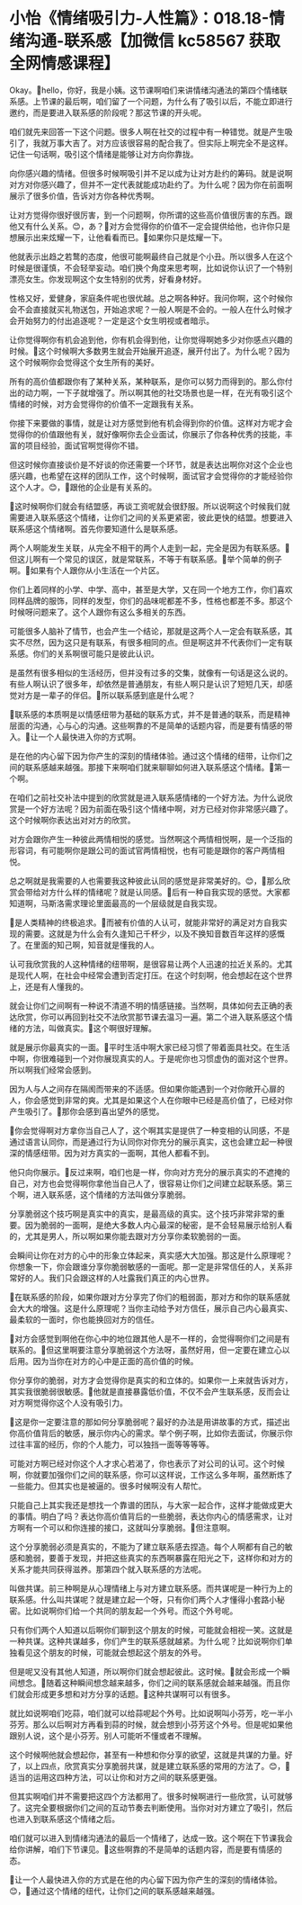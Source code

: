 # 小怡《情绪吸引力-人性篇》：018.18-情绪沟通-联系感【加微信 kc58567 获取全网情感课程】

Okay。🎼hello，你好，我是小姨。这节课啊咱们来讲情绪沟通法的第四个情绪联系感。上节课的最后啊，咱们留了一个问题，为什么有了吸引以后，不能立即进行邀约，而是要进入联系感的阶段呢？那这节课的开头呢。

咱们就先来回答一下这个问题。很多人啊在社交的过程中有一种错觉。就是产生吸引了，我就万事大吉了。对方应该很容易的配合我了。但实际上啊完全不是这样。记住一句话啊，吸引这个情绪是能够让对方向你靠拢。

向你感兴趣的情绪。但很多时候啊吸引并不足以成为让对方赴约的筹码。就是说啊对方对你感兴趣了，但并不一定代表就能成功赴约了。为什么呢？因为你在前面啊展示了很多价值，告诉对方你各种优秀啊。

让对方觉得你很好很厉害，到一个问题啊，你所谓的这些高价值很厉害的东西。跟他又有什么关系。😊，あ？🎼对方会觉得你的价值不一定会提供给他，也许你只是想展示出来炫耀一下，让他看看而已。🎼如果你只是炫耀一下。

他就表示出趋之若鹜的态度，他很可能啊最终自己就是个小丑。所以很多人在这个时候是很谨慎，不会轻举妄动。咱们换个角度来思考啊，比如说你认识了一个特别漂亮女生。你发现啊这个女生特别的优秀，好看身材好。

性格又好，爱健身，家庭条件呢也很优越。总之啊各种好。我问你啊，这个时候你会不会直接就买礼物送包，开始追求呢？一般人啊是不会的。一般人在什么时候才会开始努力的付出追逐呢？一定是这个女生明视或者暗示。

让你觉得啊你有机会追到他，你有机会得到他，让你觉得啊她多少对你感点兴趣的时候。🎼这个时候啊大多数男生就会开始展开追逐，展开付出了。为什么呢？因为这个时候啊你会觉得这个女生所有的美好。

所有的高价值都跟你有了某种关系，某种联系，是你可以努力而得到的。那么你付出的动力啊，一下子就增强了。所以啊其他的社交场景也是一样，在光有吸引这个情绪的时候，对方会觉得你的价值不一定跟我有关系。

你接下来要做的事情，就是让对方感觉到他有机会得到你的价值。这样对方呢才会觉得你的价值跟他有关，就好像啊你去企业面试，你展示了你各种优秀的技能，丰富的项目经验，面试官啊觉得你不错。

但这时候你直接谈价是不好谈的你还需要一个环节，就是表达出啊你对这个企业也感兴趣，也希望在这样的团队工作，这个时候啊，面试官才会觉得你的才能经验你这个人才。😊，🎼跟他的企业是有关系的。

🎼这时候啊你们就会有结盟感，再谈工资呢就会很舒服。所以说啊这个时候我们就需要进入联系感这个情绪，让你们之间的关系更紧密，彼此更快的结盟。想要进入联系感这个情绪啊。首先你要知道什么是联系感。

两个人啊能发生关联，从完全不相干的两个人走到一起，完全是因为有联系感。🎼但这儿啊有一个常见的误区，就是常联系，不等于有联系感。🎼举个简单的例子啊。🎼如果有个人跟你从小生活在一个片区。

你们上着同样的小学、中学、高中，甚至是大学，又在同一个地方工作，你们喜欢同样品牌的服饰，同样的发型，你们的品味呢都差不多，性格也都差不多。那这个时候呀问题来了。这个人跟你有这么多相关的东西。

可能很多人脑补了情节，也会产生一个结论，那就是这两个人一定会有联系感，其实不尽然，因为这只是有联系，有很多相同的点。但是啊这并不代表你们一定有联系感。你们的关系啊很可能只是彼此认识。

是虽然有很多相似的生活经历，但并没有过多的交集，就像有一句话是这么说的。有些人啊认识了很多年，却依然是普通朋友，有些人啊只是认识了短短几天，却感觉对方是一辈子的伴侣。🎼所以联系感到底是什么呢？

🎼联系感的本质啊是以情感纽带为基础的联系方式，并不是普通的联系，而是精神层面的沟通，心与心的沟通。这些啊靠的不是简单的话题内容，而是要有情感的带入。🎼让一个人最快进入你的方式啊。

是在他的内心留下因为你产生的深刻的情绪体验。通过这个情绪的纽带，让你们之间的联系感越来越强。那接下来啊咱们就来聊聊如何进入联系感这个情绪。🎼第一个啊。

在咱们之前社交补法中提到的欣赏就是进入联系感情绪的一个好方法。为什么说欣赏是一个好方法呢？因为前面在吸引这个情绪中啊，对方已经对你非常感兴趣了。这个时候啊你表达出对对方的欣赏。

对方会跟你产生一种彼此两情相悦的感觉。当然啊这个两情相悦啊，是一个泛指的形容词，有可能啊你是跟公司的面试官两情相悦，也有可能是跟你的客户两情相悦。

总之啊就是我需要的人也需要我这种彼此认同的感觉是非常美好的。😊，🎼那么欣赏会带给对方什么样的情绪呢？就是认同感。🎼后有一种自我实现的感觉。大家都知道啊，马斯洛需求理论里面最高的一个层级就是自我实现。

🎼是人类精神的终极追求。🎼而被有价值的人认可，就能非常好的满足对方自我实现的需要。这就是为什么会有久逢知己千杯少，以及不换知音数百年这样的感慨了。在里面的知己啊，知音就是懂我的人。

认可我欣赏我的人这种情绪的纽带啊，是很容易让两个人迅速的拉近关系的。尤其是现代人啊，在社会中经常会遭到否定打压。在这个时刻啊，他会想起在这个世界上，还是有人懂我的。

就会让你们之间啊有一种说不清道不明的情感链接。当然啊，具体如何去正确的表达欣赏，你可以再回到社交不法欣赏那节课去温习一遍。第二个进入联系感这个情绪的方法，叫做真实。🎼这个啊很好理解。

就是展示你最真实的一面。🎼平时生活中啊大家已经习惯了带着面具社交。在生活中啊，你很难碰到一个对你展现真实的人。于是呢你也习惯虚伪的面对这个世界。所以啊我们经常会感到。

因为人与人之间存在隔阂而带来的不适感。但如果你能遇到一个对你敞开心扉的人，你会感觉到非常的爽。尤其是如果这个人在你眼中已经是高价值了，已经对你产生吸引了。🎼那你会感到喜出望外的感觉。

🎼你会觉得啊对方拿你当自己人了，这个啊其实是提供了一种变相的认同感，不是通过语言认同你，而是通过行为认同你对你充分的展示真实，这也会建立起一种很深的情感纽带。因为对方真实的一面啊，其他人都看不到。

他只向你展示。🎼反过来啊，咱们也是一样，你向对方充分的展示真实的不遮掩的自己，对方也会觉得啊你拿他当自己人了，很容易让你们之间建立起联系感。第三个啊，进入联系感，这个情绪的方法叫做分享脆弱。

分享脆弱这个技巧啊是真实中的真实，是最高级的真实。这个技巧非常非常的重要。因为脆弱的一面啊，是绝大多数人内心最深的秘密，是不会轻易展示给别人看的，尤其是男人，所以啊如果你能去跟对方分享你柔软脆弱的一面。

会瞬间让你在对方的心中的形象立体起来，真实感大大加强。那这是什么原理呢？你想象一下，你会跟谁分享你脆弱敏感的一面呢。那一定是非常信任的人，关系非常好的人。我们只会跟这样的人吐露我们真正的内心世界。

🎼在联系感的阶段，如果你跟对方分享完了你们的粗弱面，那对方和你的联系感就会大大的增强。这是什么原理呢？当你主动给予对方信任，展示自己内心最真实、最柔软的一面时，你也能换回对方的信任。

🎼对方会感觉到啊他在你心中的地位跟其他人是不一样的，会觉得啊你们之间是有联系的。🎼但这里啊要注意分享脆弱这个方法呀，虽然好用，但一定要在建立心以后用。因为当你在对方的心中是正面的高价值的时候。

你分享你的脆弱，对方才会觉得你是真实的和立体的。如果你一上来就告诉对方，其实我很脆弱很敏感。🎼他就是直接暴露低价值，不仅不会产生联系感，反而会让对方啊觉得你这个人没有吸引力。

🎼这是你一定要注意的那如何分享脆弱呢？最好的办法是用讲故事的方式，描述出你高价值背后的敏感，展示你内心的需求。举个例子啊，比如你去面试，你展示你过往丰富的经历，你的个人能力，可以独挡一面等等等等。

可能对方啊已经对你这个人才求心若渴了，你也表示了对公司的认可。这个时候啊，你就要加强你们之间的联系感，你可以这样说，工作这么多年啊，虽然断炼了一些能力。但其实也是被逼的。很多时候啊没有人帮忙。

只能自己上其实我还是想找一个靠谱的团队，与大家一起合作，这样才能做成更大的事情。明白了吗？表达你高价值背后的一些脆弱，表达你内心的情感需求，让对方啊有一个可以和你连接的接口，这就叫分享脆弱。🎼但注意啊。

这个分享脆弱必须是真实的，不能为了建立联系感去捏造。每个人啊都有自己的敏感和脆弱，要善于发现，并把这些真实的东西啊暴露在阳光之下，这样你和对方的关系才能共同获得滋养。那第四个就入联系感的方法呢。

叫做共谋。前三种啊是从心理情绪上与对方建立联系感。而共谋呢是一种行为上的联系感。什么叫共谋呢？就是建立起一个呀，只有你们两个人才懂得小套路小秘密。比如说啊你们给一个共同的朋友起一个外号。而这个外号呢。

只有你们两个人知道以后啊你们聊到这个朋友的时候，可能就会相视一笑。这就是一种共谋。这种共谋越多，你们产生的联系感就越紧。为什么呢？比如说啊你们单独看见这个朋友的时候，可能就会想起这个朋友的外号。

但是呢又没有其他人知道，所以啊你们就会想起彼此。这时候。🎼就会形成一个瞬间想念。🎼随着这种瞬间想念越来越多，你们之间的联系感就会越来越强。而且你们就会形成更多想和对方分享的话题。🎼这种共谋啊可以有很多。

就比如说啊咱们吃蒜，咱们就可以给蒜呢起个外号。比如说啊叫小芬芳，吃一半小芬芳。那么以后啊对方再看到蒜的时候，就会想到小芬芳这个外号。但是呢如果他跟别人说，这个是小芬芳。别人可能听不懂或者不理解。

这个时候啊他就会想起你，甚至有一种想和你分享的欲望，这就是共谋的力量。好了，以上四点，欣赏真实分享脆弱共谋，就是建立联系感的常用的方法了。😊，🎼适当的运用这四种方法，可以让你和对方之间的联系感更强。

但其实啊咱们并不需要把这四个方法都用了。很多时候啊进行一些欣赏，认可就够了。这完全要根据你们之间的互动节奏去判断使用。当你对对方建立了吸引，然后也进入到联系感这个情绪之后。

咱们就可以进入到情绪沟通法的最后一个情绪了，达成一致。这个啊在下节课我会给你讲解，咱们下节课见。🎼这些啊靠的不是简单的话题内容，而是要有情感的态。

🎼让一个人最快进入你的方式是在他的内心留下因为你产生的深刻的情绪体验。😊，🎼通过这个情绪的纽代，让你们之间的联系感越来越强。

